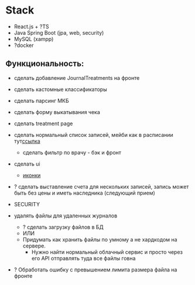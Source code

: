 # Stack
- React.js + ?TS
- Java Spring Boot (jpa, web, security)
- MySQL (xampp)
- ?docker

## Функциональность:
- сделать добавление JournalTreatments на фронте

- сделать кастомные классификаторы

- сделать парсинг МКБ

- сделать форму выкатывания чека

- сделать treatment page

- сделать нормальный список записей, мейби как в расписании тут[ссылка](https://www.asu.ru/timetable/students/10/)
    - сделать фильтр по врачу - бэк и фронт

- сделать ui
    - [иконки](https://react-icons.github.io/react-icons/icons/cg/)

- ? сделать выставление счета для нескольких записей, запись может быть без цены и иметь наследника (следующий прием)

- SECURITY

- удалять файлы для удаленных журналов
    - ? сделать загрузку файлов в БД
    - ИЛИ
    - Придумать как хранить файлы по умному а не хардкодом на сервере.
        - Нужно найти нормальный облачный сервис и просто через его API отправлять туда все файлы говна

        
- ? Обработать ошибку с превышением лимита размера файла на фронте
